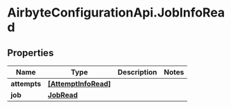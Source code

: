 # AirbyteConfigurationApi.JobInfoRead

## Properties

Name | Type | Description | Notes
------------ | ------------- | ------------- | -------------
**attempts** | [**[AttemptInfoRead]**](AttemptInfoRead.md) |  | 
**job** | [**JobRead**](JobRead.md) |  | 


